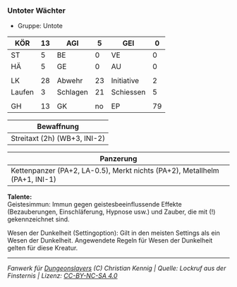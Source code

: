 ### Untoter Wächter  
- Gruppe: Untote  

| KÖR | 13 | AGI | 5 | GEI | 0 |
| --- | --- | --- | --- | --- | --- |
| ST | 5 | BE | 0 | VE | 0 |
| HÄ | 5 | GE | 0 | AU | 0 |
|  |  |  |  |  |  |
| LK | 28 | Abwehr | 23 | Initiative | 2 |
| Laufen | 3 | Schlagen | 21 | Schiessen | 5 |
|  |  |  |  |  |  |
| GH | 13 | GK | no | EP | 79 |


| Bewaffnung |
| --- |
| Streitaxt (2h) (WB+3, INI-2) |


| Panzerung |
| --- |
| Kettenpanzer (PA+2, LA-0.5), Merkt nichts (PA+2), Metallhelm (PA+1, INI-1) |


**Talente:**  
Geistesimmun: Immun gegen geistesbeeinflussende Effekte (Bezauberungen, Einschläferung, Hypnose usw.) und Zauber, die mit (!) gekennzeichnet sind.

Wesen der Dunkelheit (Settingoption): Gilt in den meisten Settings als ein Wesen der Dunkelheit. Angewendete Regeln für Wesen der Dunkelheit gelten für diese Kreatur.





___
*Fanwerk für [Dungeonslayers](https://www.dungeonslayers.net/) (C) Christian Kennig | Quelle: Lockruf aus der Finsternis | Lizenz: [CC-BY-NC-SA 4.0](https://creativecommons.org/licenses/by-nc-sa/4.0/deed.de)*